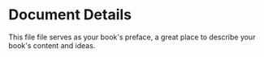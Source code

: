 # Document Details

This file file serves as your book's preface, a great place to describe your book's content and ideas.

